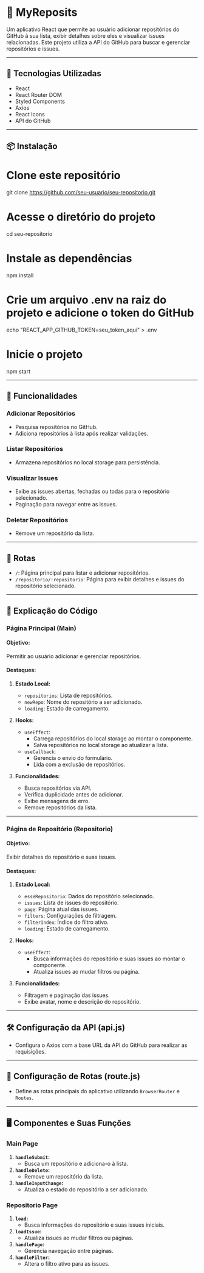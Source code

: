 # 📂 **MyReposits**

Um aplicativo React que permite ao usuário adicionar repositórios do GitHub à sua lista, exibir detalhes sobre eles e visualizar issues relacionadas. Este projeto utiliza a API do GitHub para buscar e gerenciar repositórios e issues.

---

## 🚀 **Tecnologias Utilizadas**
- React
- React Router DOM
- Styled Components
- Axios
- React Icons
- API do GitHub

---

## 📦 **Instalação**
# Clone este repositório
git clone https://github.com/seu-usuario/seu-repositorio.git

# Acesse o diretório do projeto
cd seu-repositorio

# Instale as dependências
npm install

# Crie um arquivo .env na raiz do projeto e adicione o token do GitHub
echo "REACT_APP_GITHUB_TOKEN=seu_token_aqui" > .env

# Inicie o projeto
npm start

---

## 🧭 **Funcionalidades**

### **Adicionar Repositórios**
- Pesquisa repositórios no GitHub.
- Adiciona repositórios à lista após realizar validações.

### **Listar Repositórios**
- Armazena repositórios no local storage para persistência.

### **Visualizar Issues**
- Exibe as issues abertas, fechadas ou todas para o repositório selecionado.
- Paginação para navegar entre as issues.

### **Deletar Repositórios**
- Remove um repositório da lista.

---

## 🔗 **Rotas**
- `/`: Página principal para listar e adicionar repositórios.
- `/repositorio/:repositorio`: Página para exibir detalhes e issues do repositório selecionado.

---

## 📄 **Explicação do Código**

### **Página Principal (Main)**
#### **Objetivo:** 
Permitir ao usuário adicionar e gerenciar repositórios.

#### **Destaques:**
1. **Estado Local:** 
   - `repositorios`: Lista de repositórios.
   - `newRepo`: Nome do repositório a ser adicionado.
   - `loading`: Estado de carregamento.

2. **Hooks:**
   - `useEffect`: 
     - Carrega repositórios do local storage ao montar o componente.
     - Salva repositórios no local storage ao atualizar a lista.
   - `useCallback`: 
     - Gerencia o envio do formulário.
     - Lida com a exclusão de repositórios.

3. **Funcionalidades:**
   - Busca repositórios via API.
   - Verifica duplicidade antes de adicionar.
   - Exibe mensagens de erro.
   - Remove repositórios da lista.

---

### **Página de Repositório (Repositorio)**
#### **Objetivo:** 
Exibir detalhes do repositório e suas issues.

#### **Destaques:**
1. **Estado Local:** 
   - `esseRepositorio`: Dados do repositório selecionado.
   - `issues`: Lista de issues do repositório.
   - `page`: Página atual das issues.
   - `filters`: Configurações de filtragem.
   - `filterIndex`: Índice do filtro ativo.
   - `loading`: Estado de carregamento.

2. **Hooks:**
   - `useEffect`: 
     - Busca informações do repositório e suas issues ao montar o componente.
     - Atualiza issues ao mudar filtros ou página.

3. **Funcionalidades:**
   - Filtragem e paginação das issues.
   - Exibe avatar, nome e descrição do repositório.

---

## 🛠️ **Configuração da API (api.js)**
- Configura o Axios com a base URL da API do GitHub para realizar as requisições.

---

## 🔗 **Configuração de Rotas (route.js)**
- Define as rotas principais do aplicativo utilizando `BrowserRouter` e `Routes`.

---

## 🖥️ **Componentes e Suas Funções**

### **Main Page**
1. **`handleSubmit`:**
   - Busca um repositório e adiciona-o à lista.
2. **`handleDelete`:**
   - Remove um repositório da lista.
3. **`handleInputChange`:**
   - Atualiza o estado do repositório a ser adicionado.

### **Repositorio Page**
1. **`load`:**
   - Busca informações do repositório e suas issues iniciais.
2. **`loadIssue`:**
   - Atualiza issues ao mudar filtros ou páginas.
3. **`handlePage`:**
   - Gerencia navegação entre páginas.
4. **`handleFilter`:**
   - Altera o filtro ativo para as issues.
